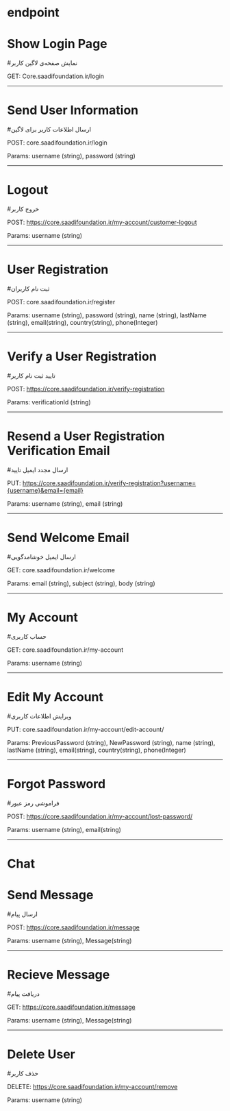 # endpoint

# Show Login Page
#نمایش صفحه‌ی لاگین کاربر

GET: Core.saadifoundation.ir/login

--------------------------------------------------

# Send User Information
#ارسال اطلاعات کاربر برای لاگین

POST: core.saadifoundation.ir/login

Params: username (string), password (string)

--------------------------------------------------

# Logout
#خروج کاربر

POST: https://core.saadifoundation.ir/my-account/customer-logout

Params: username (string)

--------------------------------------------------

# User Registration
#ثبت نام کاربران

POST: core.saadifoundation.ir/register

Params: username (string), password (string), name (string), lastName (string), email(string), country(string), phone(Integer)

--------------------------------------------------

# Verify a User Registration
#تایید ثبت نام کاربر

POST: https://core.saadifoundation.ir/verify-registration

Params: verificationId (string)

--------------------------------------------------

# Resend a User Registration Verification Email
#ارسال مجدد ایمیل تایید

PUT: https://core.saadifoundation.ir/verify-registration?username={username}&email={email}

Params: username (string), email (string)

--------------------------------------------------

# Send Welcome Email
#ارسال ایمیل خوشامدگویی

GET: core.saadifoundation.ir/welcome
 
Params: email (string), subject (string), body (string)

--------------------------------------------------

# My Account
#حساب کاربری

GET: core.saadifoundation.ir/my-account

Params: username (string)

--------------------------------------------------

# Edit My Account
#ویرایش اطلاعات کاربری

PUT: core.saadifoundation.ir/my-account/edit-account/

Params: PreviousPassword (string), NewPassword (string), name (string), lastName (string), email(string), country(string), phone(Integer)

--------------------------------------------------

# Forgot Password
#فراموشی رمز عبور

POST: https://core.saadifoundation.ir/my-account/lost-password/

Params: username (string), email(string)

--------------------------------------------------

# Chat

# Send Message
#ارسال پیام

POST: https://core.saadifoundation.ir/message

Params: username (string), Message(string)

--------

# Recieve Message
#دریافت پیام

GET: https://core.saadifoundation.ir/message

Params: username (string), Message(string)

--------------------------------------------------

# Delete User
#حذف کاربر

DELETE: https://core.saadifoundation.ir/my-account/remove

Params: username (string)




